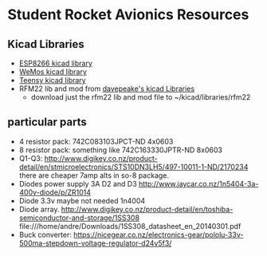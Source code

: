 # Student Rocket Avionics Resources

## Kicad Libraries

* [ESP8266 kicad library](https://github.com/jdunmire/kicad-ESP8266)
* [WeMos kicad library](https://github.com/jerome-labidurie/d1_mini_kicad)
* [Teensy kicad library](https://github.com/LuisDiazUgena/Teensy-3.1)
* RFM22 lib and mod from [davepeake's kicad Libraries](https://github.com/davepeake/kicad_libraries)
  * download just the rfm22 lib and mod file to ~/kicad/libraries/rfm22



## particular parts
* 4 resistor pack: 742C083103JPCT-ND  4x0603
* 8 resistor pack: something like 742C163330JPTR-ND  8x0603
* Q1-Q3: http://www.digikey.co.nz/product-detail/en/stmicroelectronics/STS10DN3LH5/497-10011-1-ND/2170234  there are cheaper 7amp alts in so-8 package.
* Diodes power supply 3A  D2 and D3 http://www.jaycar.co.nz/1n5404-3a-400v-diode/p/ZR1014  
* Diode 3.3v maybe not needed 1n4004
* Diode array. http://www.digikey.co.nz/product-detail/en/toshiba-semiconductor-and-storage/1SS308 file:///home/andre/Downloads/1SS308_datasheet_en_20140301.pdf
* Buck converter: https://nicegear.co.nz/electronics-gear/pololu-33v-500ma-stepdown-voltage-regulator-d24v5f3/
